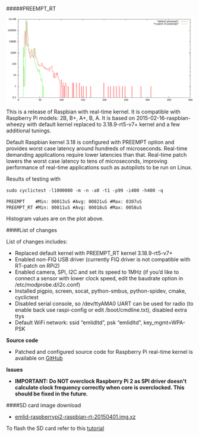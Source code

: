 #####PREEMPT_RT

![rpi2-cyclictest](img/rpi2-cyclictest-plot.png)

This is a release of Raspbian with real-time kernel. It is compatible with Raspberry Pi models: 2B, B+, A+, B, A.
It is based on 2015-02-16-raspbian-wheezy with default kernel replaced to 3.18.9-rt5-v7+ kernel and a few additional tunings.

Default Raspbian kernel 3.18 is configured with PREEMPT option and provides worst case latency around hundreds of microseconds. Real-time demanding applications require lower latencies than that. Real-time patch lowers the worst case latency to tens of microseconds, improving performance of real-time applications such as autopilots to be run on Linux.

Results of testing with

```
sudo cyclictest -l1000000 -m -n -a0 -t1 -p99 -i400 -h400 -q
```

```
PREEMPT    #Min: 00013uS #Avg: 00021uS #Max: 0307uS
PREEMPT_RT #Min: 00011uS #Avg: 00018uS #Max: 0058uS
```

Histogram values are on the plot above.

####List of changes

List of changes includes:

* Replaced default kernel with PREEMPT_RT kernel 3.18.9-rt5-v7+
* Enabled non-FIQ USB driver (currently FIQ driver is not compatible with RT-patch on RPi2)
* Enabled camera, SPI, I2C and set its speed to 1MHz (if you’d like to connect a sensor with lower clock speed, edit the baudrate option in /etc/modprobe.d/i2c.conf)
* Installed pigpio, screen, socat, python-smbus, python-spidev, cmake, cyclictest
* Disabled serial console, so /dev/ttyAMA0 UART can be used for radio (to enable back use raspi-config or edit /boot/cmdline.txt), disabled extra ttys
* Default WiFi network: ssid “emlidltd”, psk “emlidltd”, key_mgmt=WPA-PSK

**Source code**

* Patched and configured source code for Raspberry Pi real-time kernel is available on [GitHub](https://github.com/emlid/linux-rt-rpi)

**Issues**

* **IMPORTANT: Do NOT overclock Raspberry Pi 2 as SPI driver doesn't calculate clock frequency correctly when core is overclocked. This should be fixed in the future.**

####SD card image download

* [emlid-raspberrypi2-raspbian-rt-20150401.img.xz](http://files.emlid.com/data/public/rt-20150401)

To flash the SD card refer to this [tutorial](http://elinux.org/RPi_Easy_SD_Card_Setup#Flashing_the_SD_Card_using_Windows)
